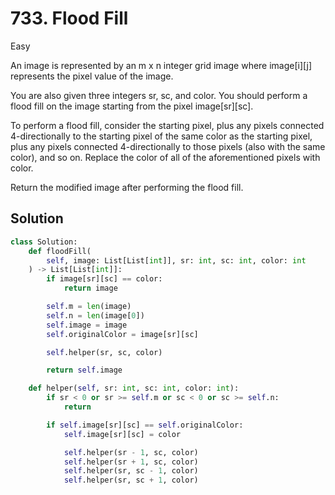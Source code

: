 # 733. Flood Fill

Easy

An image is represented by an m x n integer grid image where image[i][j]
represents the pixel value of the image.

You are also given three integers sr, sc, and color. You should perform a flood
fill on the image starting from the pixel image[sr][sc].

To perform a flood fill, consider the starting pixel, plus any pixels connected
4-directionally to the starting pixel of the same color as the starting pixel,
plus any pixels connected 4-directionally to those pixels (also with the same
color), and so on. Replace the color of all of the aforementioned pixels with
color.

Return the modified image after performing the flood fill.

## Solution

```python
class Solution:
    def floodFill(
        self, image: List[List[int]], sr: int, sc: int, color: int
    ) -> List[List[int]]:
        if image[sr][sc] == color:
            return image

        self.m = len(image)
        self.n = len(image[0])
        self.image = image
        self.originalColor = image[sr][sc]

        self.helper(sr, sc, color)

        return self.image

    def helper(self, sr: int, sc: int, color: int):
        if sr < 0 or sr >= self.m or sc < 0 or sc >= self.n:
            return

        if self.image[sr][sc] == self.originalColor:
            self.image[sr][sc] = color

            self.helper(sr - 1, sc, color)
            self.helper(sr + 1, sc, color)
            self.helper(sr, sc - 1, color)
            self.helper(sr, sc + 1, color)
```
